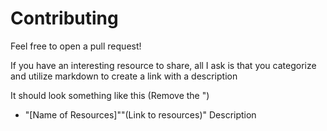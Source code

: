 # Contributing

Feel free to open a pull request! 

If you have an interesting resource to share, all I ask is that you categorize and utilize markdown to create a link with a description

It should look something like this (Remove the ")
- "[Name of Resources]""(Link to resources)" Description
